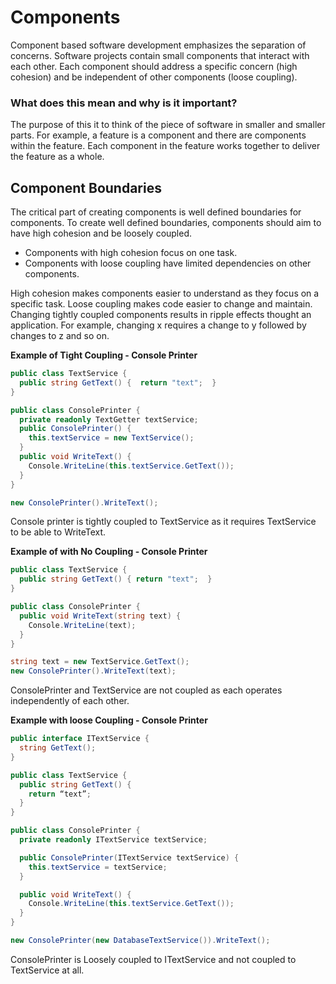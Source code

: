 # Components
Component based software development emphasizes the separation of concerns. Software projects contain small components that interact with each other. Each component should address a specific concern (high cohesion) and be independent of other components (loose coupling).

### What does this mean and why is it important?
The purpose of this it to think of the piece of software in smaller and smaller parts. For example, a feature is a component and there are components within the feature. Each component in the feature works together to deliver the feature as a whole.

## Component Boundaries
The critical part of creating components is well defined boundaries for components. To create well defined boundaries, components should aim to have high cohesion and be loosely coupled.
* Components with high cohesion focus on one task. 
* Components with loose coupling have limited dependencies on other components. 

High cohesion makes components easier to understand as they focus on a specific task. Loose coupling makes code easier to change and maintain. Changing tightly coupled components results in ripple effects thought an application. For example, changing x requires a change to y followed by changes to z and so on.

**Example of Tight Coupling - Console Printer**
```csharp
public class TextService {
  public string GetText() {  return "text";  }
}

public class ConsolePrinter {
  private readonly TextGetter textService;
  public ConsolePrinter() {
    this.textService = new TextService();
  }
  public void WriteText() {
    Console.WriteLine(this.textService.GetText());
  }
}

new ConsolePrinter().WriteText();
```

Console printer is tightly coupled to TextService as it requires TextService to be able to WriteText.

**Example of with No Coupling - Console Printer**
```csharp
public class TextService {
  public string GetText() { return "text";  }
}

public class ConsolePrinter {
  public void WriteText(string text) {
    Console.WriteLine(text);
  }
}

string text = new TextService.GetText();
new ConsolePrinter().WriteText(text);
```

ConsolePrinter and TextService are not coupled as each operates independently of each other.

**Example with loose Coupling - Console Printer**
```csharp
public interface ITextService {
  string GetText();
}

public class TextService {
  public string GetText() {
    return “text”;
  }
}

public class ConsolePrinter {
  private readonly ITextService textService;

  public ConsolePrinter(ITextService textService) {
    this.textService = textService;
  }

  public void WriteText() {
    Console.WriteLine(this.textService.GetText());
  }
}

new ConsolePrinter(new DatabaseTextService()).WriteText();
```

ConsolePrinter is Loosely coupled to ITextService and not coupled to TextService at all.


